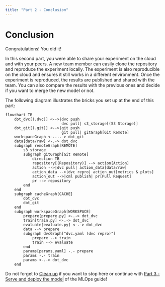 ```yaml
---
title: "Part 2 - Conclusion"
---
```


# Conclusion

Congratulations! You did it!

In this second part, you were able to share your experiment on the cloud and
with your peers. A new team member can easily clone the repository and reproduce
the experiment locally. The experiment is also reproducible on the cloud and
ensures it still works in a different environment. Once the experiment is
reproduced, the results are published and shared with the team. You can also
compare the results with the previous ones and decide if you want to merge the
new model or not.

The following diagram illustrates the bricks you set up at the end of this part:

```mermaid
flowchart TB
    dot_dvc[(.dvc)] <-->|dvc push
                         dvc pull| s3_storage[(S3 Storage)]
    dot_git[(.git)] <-->|git push
                         git pull| gitGraph[Git Remote]
    workspaceGraph <-....-> dot_git
    data[data/raw] <-.-> dot_dvc
    subgraph remoteGraph[REMOTE]
        s3_storage
        subgraph gitGraph[Git Remote]
            direction TB
            repository[(Repository)] --> action[Action]
            action -->|dvc pull| action_data[data/raw]
            action_data -->|dvc repro| action_out[metrics & plots]
            action_out -->|cml publish| pr[Pull Request]
            pr --> repository
        end
    end
    subgraph cacheGraph[CACHE]
        dot_dvc
        dot_git
    end
    subgraph workspaceGraph[WORKSPACE]
        prepare[prepare.py] <-.-> dot_dvc
        train[train.py] <-.-> dot_dvc
        evaluate[evaluate.py] <-.-> dot_dvc
        data --> prepare
        subgraph dvcGraph["dvc.yaml (dvc repro)"]
            prepare --> train
            train --> evaluate
        end
        params[params.yaml] -.- prepare
        params -.- train
        params <-.-> dot_dvc
    end
```

Do not forget to [Clean up](./clean-up.md) if you want to stop here or continue
with
[Part 3 - Serve and deploy the model](../part-3-serve-and-deploy-the-model/introduction.md)
of the MLOps guide!
